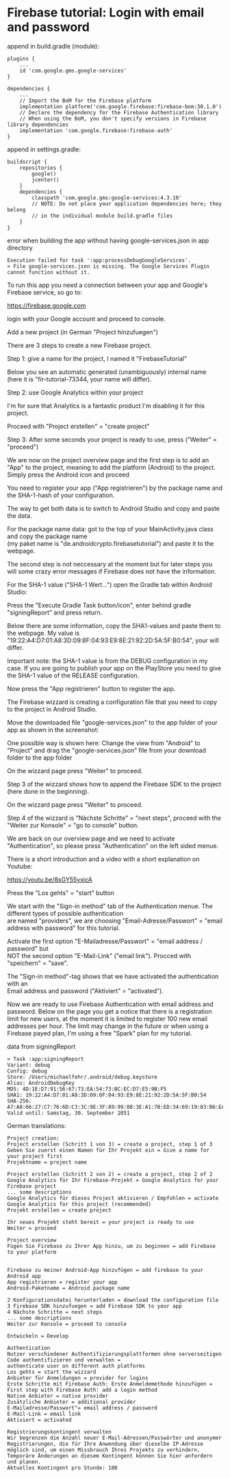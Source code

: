 # Firebase tutorial: Login with email and password

append in build.gradle (module):
```plaintext
plugins {
    ...
    id 'com.google.gms.google-services'
}

dependencies {
    ...
    // Import the BoM for the Firebase platform
    implementation platform('com.google.firebase:firebase-bom:30.1.0')
    // Declare the dependency for the Firebase Authentication library
    // When using the BoM, you don't specify versions in Firebase library dependencies
    implementation 'com.google.firebase:firebase-auth'
}
```

append in settings.gradle:
```plaintext
buildscript {
    repositories {
        google()
        jcenter()
    }
    dependencies {
        classpath 'com.google.gms:google-services:4.3.10'
        // NOTE: Do not place your application dependencies here; they belong
        // in the individual module build.gradle files
    }
}
```

error when building the app without having google-services.json in app directory
```plaintext
Execution failed for task ':app:processDebugGoogleServices'.
> File google-services.json is missing. The Google Services Plugin cannot function without it. 
```

To run this app you need a connection between your app and Google's Firebase service, so go to: 

https://firebase.google.com

login with your Google account and proceed to console.

Add a new project (in German "Project hinzufuegen")

There are 3 steps to create a new Firebase project.

Step 1: give a name for the project, I named it "FirebaseTutorial"

Below you see an automatic generated (unambiguously) internal name (here it is "fir-tutorial-73344, your name will differ).

Step 2: use Google Analytics within your project

I'm for sure that Analytics is a fantastic product I'm disabling it for this project.

Proceed with "Project erstellen" = "create project"

Step 3: After some seconds your project is ready to use, press ("Weiter" = "proceed")

We are now on the project overview page and the first step is to add an "App" to the project, 
meaning to add the platform (Android) to the project. Simply press the Android icon and proceed

You need to register your app ("App registrieren") by the package name and the SHA-1-hash of your configuration.

The way to get both data is to switch to Android Studio and copy and paste the data.

For the package name data: got to the top of your MainActivity.java class and copy the package name  
(my paket name is "de.androidcrypto.firebasetutorial") and paste it to the webpage. 

The second step is not neccessary at the moment but for later steps you will some crazy error messages if 
Firebase does not have the information. 

For the SHA-1 value ("SHA-1 Wert...") open the Gradle tab within Android Studio:

Press the "Execute Gradle Task button/icon", enter behind gradle "signingReport" and press return.

Below there are some information, copy the SHA1-values and paste them to the webpage. My value is 
"19:22:A4:D7:01:A8:3D:09:8F:04:93:E9:8E:21:92:2D:5A:5F:B0:54", your will differ.

Important note: the SHA-1 value is from the DEBUG configuration in my case. If you are going to 
publish your app on the PlayStore you need to give the SHA-1 value of the RELEASE configuration. 

Now press the "App registrieren" button to register the app.

The Firebase wizzard is creating a configuration file that you need to copy to the project in Android Studio.

Move the downloaded file "google-services.json" to the app folder of your app as shown in the screenshot:

One possible way is shown here: Change the view from "Android" to "Project" and drag the "google-services.json" 
file from your download folder to the app folder  

On the wizzard page press "Weiter" to proceed.

Step 3 of the wizzard shows how to append the Firebase SDK to the project (here done in the beginning).

On the wizzard page press "Weiter" to proceed.

Step 4 of the wizzard is "Nächste Schritte" = "next steps", proceed with the "Weiter zur Konsole" = 
"go to console" button.

We are back on our overview page and we need to activate "Authentication", so please press "Authentication" 
on the left sided menue.

There is a short introduction and a video with a short explanation on Youtube:

https://youtu.be/8sGY55yxicA

Press the "Los gehts" = "start" button

We start with the "Sign-in method" tab of the Authentication menue. The different types of possible authentication  
are named "providers", we are choosing "Email-Adresse/Passwort" = "email address with password" for 
this tutorial.

Activate the first option "E-Mailadresse/Passwort" = "email address / password" but  
NOT the second option "E-Mail-Link" ("email link"). Procced with "speichern" = "save".

The "Sign-in method"-tag shows that we have activated the authentication with an  
Email address and password ("Aktiviert" = "activated"). 

Now we are ready to use Firebase Authentication with email address and password. Below on the page you get a notice that 
there is a registration limit for new users, at the moment it is limited to register 
100 new email addresses per hour. The limit may change in the future or when using a 
Firebase payed plan, I'm using a free "Spark" plan for my tutorial.

data from signingReport
```plaintext
> Task :app:signingReport
Variant: debug
Config: debug
Store: /Users/michaelfehr/.android/debug.keystore
Alias: AndroidDebugKey
MD5: 4D:1E:D7:91:56:67:73:EA:54:73:BC:EC:D7:E5:9B:F5
SHA1: 19:22:A4:D7:01:A8:3D:09:8F:04:93:E9:8E:21:92:2D:5A:5F:B0:54
SHA-256: A7:A8:66:27:C7:76:6D:C3:3C:9E:3F:89:99:88:3E:A1:7B:ED:34:69:19:83:B6:EA:72:04:C9:13:8E:84:E0:90
Valid until: Samstag, 30. September 2051
```


German translations:
```plaintext
Project creation:
Project erstellen (Schritt 1 von 3) = create a project, step 1 of 3
Geben Sie zuerst einen Namen für Ihr Projekt ein = Give a name for your project first
Projektname = project name

Project erstellen (Schritt 2 von 2) = create a project, step 2 of 2
Google Analytics für Ihr Firebase-Projekt = Google Analytics for your Firebase project
... some descriptions
Google Analytics für dieses Project aktivieren / Empfohlen = activate Google Analytics for this project (recommended)
Projekt erstellen = create project

Ihr neues Projekt steht bereit = your project is ready to use
Weiter = proceed

Project overview
Fügen Sie Firebase zu Ihrer App hinzu, um zu beginnen = add Firebase to your platform


Firebase zu meiner Android-App hinzufügen = add firebase to your Android app
App registrieren = register your app
Android-Paketname = Android package name

2 Konfigurationsdatei herunterladen = download the configuration file
3 Firebase SDK hinzufuegen = add Firebase SDK to your app
4 Nächste Schritte = next steps
... some descriptions
Weiter zur Konsole = proceed to console

Entwickeln = Develop

Authentication
Nutzer verschiedener Authentifizierungsplattformen ohne serverseitigen Code authentifizieren und verwalten = 
authenticate user on different auth platforms
Los gehts = start the wizzard
Anbieter für Anmeldungen = provider for logins
Erste Schritte mit Firebase Auth: Erste Anmeldemethode hinzufügen = First step with Firebase Auth: add a login method
Native Anbieter = native provider
Zusätzliche Anbieter = additional provider
E-Mailadresse/Passwort"= email address / password
E-Mail-Link = email link
Aktiviert = activated
```

```plaintext
Registrierungskontingent verwalten
Wir begrenzen die Anzahl neuer E-Mail-Adressen/Passwörter und anonymer Registrierungen, die für Ihre Anwendung über dieselbe IP-Adresse möglich sind, um einen Missbrauch Ihres Projekts zu verhindern. Temporäre Änderungen an diesem Kontingent können Sie hier anfordern und planen.
Aktuelles Kontingent pro Stunde: 100
```




